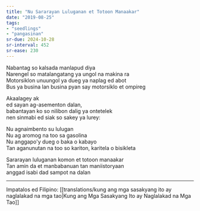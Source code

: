 ```yaml
---
title: "Nu Sararayan Luluganan et Totoon Manaakar"
date: "2019-08-25"
tags:
- "seedlings"
- "pangasinan"
sr-due: 2024-10-28
sr-interval: 452
sr-ease: 230
---
```


Nabantag so kalsada manlapud diya  
Narengel so matalangatang ya ungol na makina ra  
Motorsiklon unuungol ya dueg ya naplag ed abot  
Bus ya busina lan busina pyan say motorsiklo et ompireg  

Akaalagey ak  
ed sayan ag-asementon dalan,  
babantayan ko so nilibon dalig ya ontetelek  
nen sinmabi ed siak so sakey ya lurey:  

Nu agnaimbento su lulugan  
Nu ag aromog na too sa gasolina  
Nu anggapo'y dueg o baka o kabayo  
Tan aganunutan na too so kariton, karitela o bisikleta  

Sararayan luluganan komon et totoon manaakar  
Tan amin da et manbabanuan tan maniistoryaan  
anggad isabi dad sampot na dalan  

***
Impatalos ed Filipino: [[translations/kung ang mga sasakyang ito ay naglalakad na mga tao|Kung ang Mga Sasakyang Ito ay Naglalakad na Mga Tao]]